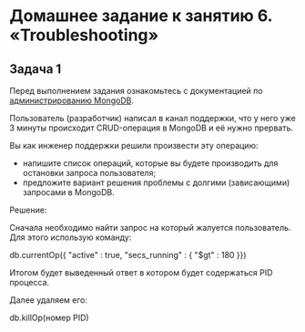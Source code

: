 # Домашнее задание к занятию 6. «Troubleshooting»

## Задача 1

Перед выполнением задания ознакомьтесь с документацией по [администрированию MongoDB](https://docs.mongodb.com/manual/administration/).

Пользователь (разработчик) написал в канал поддержки, что у него уже 3 минуты происходит CRUD-операция в MongoDB и её 
нужно прервать. 

Вы как инженер поддержки решили произвести эту операцию:

- напишите список операций, которые вы будете производить для остановки запроса пользователя;
- предложите вариант решения проблемы с долгими (зависающими) запросами в MongoDB.

Решение:

Сначала необходимо найти запрос на который жалуется пользователь. Для этого использую команду:

db.currentOp({ "active" : true, "secs_running" : { "$gt" : 180 }})

Итогом будет выведенный ответ в котором будет содержаться PID процесса.

Далее удаляем его:

db.killOp(номер PID)
